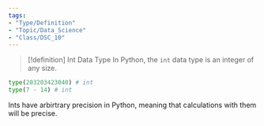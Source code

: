 ```yaml
---
tags:
- "Type/Definition"
- "Topic/Data_Science"
- "Class/DSC_10"
---
```


> [!definition] Int Data Type
> In Python, the `int` data type is an integer of any size.  

```python
type(203203423040) # int
type(7 - 14) # int
```

Ints have arbirtrary precision in Python, meaning that calculations with them will be precise.
